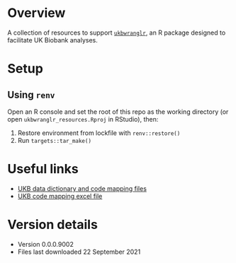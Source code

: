 # Overview

A collection of resources to support [`ukbwranglr`](https://rmgpanw.github.io/ukbwranglr/index.html), an R package designed to facilitate UK Biobank analyses.

# Setup

## Using `renv`

Open an R console and set the root of this repo as the working directory (or open `ukbwranglr_resources.Rproj` in RStudio), then:

1. Restore environment from lockfile with `renv::restore()`
2. Run `targets::tar_make()`

# Useful links

- [UKB data dictionary and code mapping files](https://biobank.ctsu.ox.ac.uk/crystal/exinfo.cgi?src=accessing_data_guide)
- [UKB code mapping excel file](https://biobank.ndph.ox.ac.uk/ukb/refer.cgi?id=592)

# Version details

- Version 0.0.0.9002
- Files last downloaded 22 September 2021
